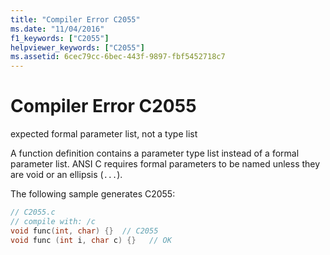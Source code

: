 ```yaml
---
title: "Compiler Error C2055"
ms.date: "11/04/2016"
f1_keywords: ["C2055"]
helpviewer_keywords: ["C2055"]
ms.assetid: 6cec79cc-6bec-443f-9897-fbf5452718c7
---
```

# Compiler Error C2055

expected formal parameter list, not a type list

A function definition contains a parameter type list instead of a formal parameter list. ANSI C requires formal parameters to be named unless they are void or an ellipsis (`...`).

The following sample generates C2055:

```c
// C2055.c
// compile with: /c
void func(int, char) {}  // C2055
void func (int i, char c) {}   // OK
```
